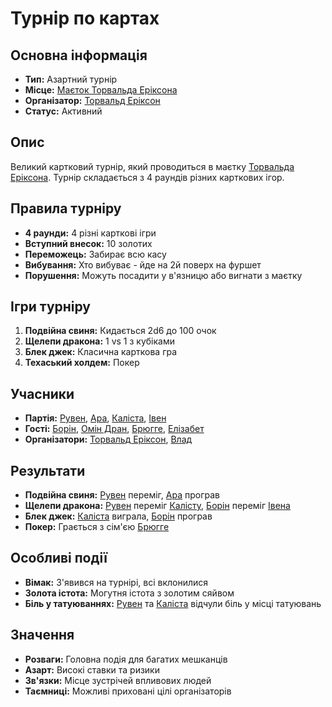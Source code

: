 # Турнір по картах

## Основна інформація
- **Тип:** Азартний турнір
- **Місце:** [Маєток Торвальда Еріксона](Маєток_Торвальда_Еріксона.md)
- **Організатор:** [Торвальд Еріксон](Торвальд_Еріксон.md)
- **Статус:** Активний

## Опис
Великий картковий турнір, який проводиться в маєтку [Торвальда Еріксона](Торвальд_Еріксон.md). Турнір складається з 4 раундів різних карткових ігор.

## Правила турніру
- **4 раунди:** 4 різні карткові ігри
- **Вступний внесок:** 10 золотих
- **Переможець:** Забирає всю касу
- **Вибування:** Хто вибуває - йде на 2й поверх на фуршет
- **Порушення:** Можуть посадити у в'язницю або вигнати з маєтку

## Ігри турніру
1. **Подвійна свиня:** Кидається 2d6 до 100 очок
2. **Щелепи дракона:** 1 vs 1 з кубіками
3. **Блек джек:** Класична карткова гра
4. **Техаський холдем:** Покер

## Учасники
- **Партія:** [Рувен](Рувен.md), [Ара](Ара.md), [Каліста](Каліста.md), [Івен](Івен.md)
- **Гості:** [Борін](Борін.md), [Омін Дран](Омін_Дран.md), [Брюгге](Брюгге.md), [Елізабет](Елізабет.md)
- **Організатори:** [Торвальд Еріксон](Торвальд_Еріксон.md), [Влад](Влад.md)

## Результати
- **Подвійна свиня:** [Рувен](Рувен.md) переміг, [Ара](Ара.md) програв
- **Щелепи дракона:** [Рувен](Рувен.md) переміг [Калісту](Каліста.md), [Борін](Борін.md) переміг [Івена](Івен.md)
- **Блек джек:** [Каліста](Каліста.md) виграла, [Борін](Борін.md) програв
- **Покер:** Грається з сім'єю [Брюгге](Брюгге.md)

## Особливі події
- **Вімак:** З'явився на турнірі, всі вклонилися
- **Золота істота:** Могутня істота з золотим сяйвом
- **Біль у татуюваннях:** [Рувен](Рувен.md) та [Каліста](Каліста.md) відчули біль у місці татуювань

## Значення
- **Розваги:** Головна подія для багатих мешканців
- **Азарт:** Високі ставки та ризики
- **Зв'язки:** Місце зустрічей впливових людей
- **Таємниці:** Можливі приховані цілі організаторів